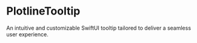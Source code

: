 # PlotlineTooltip
An intuitive and customizable SwiftUI tooltip tailored to deliver a seamless user experience.
